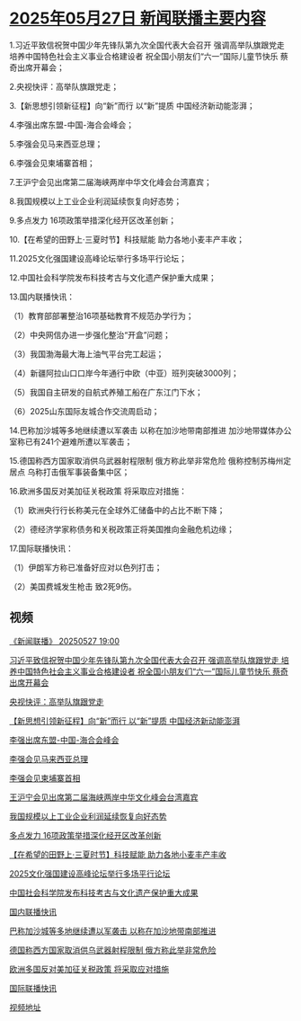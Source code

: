 # [2025年05月27日 新闻联播主要内容](https://tv.cctv.com/lm/xwlb/day/20250527.shtml)

1.习近平致信祝贺中国少年先锋队第九次全国代表大会召开 强调高举队旗跟党走 培养中国特色社会主义事业合格建设者 祝全国小朋友们“六一”国际儿童节快乐 蔡奇出席开幕会；

2.央视快评：高举队旗跟党走；

3.【新思想引领新征程】向“新”而行 以“新”提质 中国经济新动能澎湃；

4.李强出席东盟-中国-海合会峰会；

5.李强会见马来西亚总理；

6.李强会见柬埔寨首相；

7.王沪宁会见出席第二届海峡两岸中华文化峰会台湾嘉宾；

8.我国规模以上工业企业利润延续恢复向好态势；

9.多点发力 16项政策举措深化经开区改革创新；

10.【在希望的田野上·三夏时节】科技赋能 助力各地小麦丰产丰收；

11.2025文化强国建设高峰论坛举行多场平行论坛；

12.中国社会科学院发布科技考古与文化遗产保护重大成果；

13.国内联播快讯：

（1）教育部部署整治16项基础教育不规范办学行为；

（2）中央网信办进一步强化整治“开盒”问题；

（3）我国渤海最大海上油气平台完工起运；

（4）新疆阿拉山口口岸今年通行中欧（中亚）班列突破3000列；

（5）我国自主研发的自航式养殖工船在广东江门下水；

（6）2025山东国际友城合作交流周启动；

14.巴称加沙城等多地继续遭以军袭击 以称在加沙地带南部推进 加沙地带媒体办公室称已有241个避难所遭以军袭击；

15.德国称西方国家取消供乌武器射程限制 俄方称此举非常危险 俄称控制苏梅州定居点 乌称打击俄军事装备集中区；

16.欧洲多国反对美加征关税政策 将采取应对措施：

（1）欧洲央行行长称美元在全球外汇储备中的占比不断下降；

（2）德经济学家称债务和关税政策正将美国推向金融危机边缘；

17.国际联播快讯：

（1）伊朗军方称已准备好应对以色列打击；

（2）美国费城发生枪击 致2死9伤。

## 视频

[《新闻联播》 20250527 19:00](https://tv.cctv.com/2025/05/27/VIDEAjrPedVzIlWaXxNdn2t1250527.shtml)

[习近平致信祝贺中国少年先锋队第九次全国代表大会召开 强调高举队旗跟党走 培养中国特色社会主义事业合格建设者 祝全国小朋友们“六一”国际儿童节快乐 蔡奇出席开幕会](https://tv.cctv.com/2025/05/27/VIDE4PNfiThO0TkEAlfT6LpP250527.shtml)

[央视快评：高举队旗跟党走](https://tv.cctv.com/2025/05/27/VIDEzBT3JqtpJ5WYCZ0eL78y250527.shtml)

[【新思想引领新征程】向“新”而行 以“新”提质 中国经济新动能澎湃](https://tv.cctv.com/2025/05/27/VIDExIphx8QfHWpnOlYxsDIJ250527.shtml)

[李强出席东盟-中国-海合会峰会](https://tv.cctv.com/2025/05/27/VIDE3sS6KlqhKuWOB7lSwoqv250527.shtml)

[李强会见马来西亚总理](https://tv.cctv.com/2025/05/27/VIDETW2P9pBV13aN8S8P6hWL250527.shtml)

[李强会见柬埔寨首相](https://tv.cctv.com/2025/05/27/VIDEP9SslGEuvICeeMc2YmpI250527.shtml)

[王沪宁会见出席第二届海峡两岸中华文化峰会台湾嘉宾](https://tv.cctv.com/2025/05/27/VIDEAMqiQNiDwPJU5HPy2ylF250527.shtml)

[我国规模以上工业企业利润延续恢复向好态势](https://tv.cctv.com/2025/05/27/VIDEDGFIwjgmUuqdZM3UXRxp250527.shtml)

[多点发力 16项政策举措深化经开区改革创新](https://tv.cctv.com/2025/05/27/VIDENYVzAQ4HcBlCJhEgCIYB250527.shtml)

[【在希望的田野上·三夏时节】科技赋能 助力各地小麦丰产丰收](https://tv.cctv.com/2025/05/27/VIDEBjyMaF0e9aMeifHRYgTe250527.shtml)

[2025文化强国建设高峰论坛举行多场平行论坛](https://tv.cctv.com/2025/05/27/VIDE1qAzW0578sj70n3FqLeI250527.shtml)

[中国社会科学院发布科技考古与文化遗产保护重大成果](https://tv.cctv.com/2025/05/27/VIDE6DcSSqWqUImbmXSUXaxY250527.shtml)

[国内联播快讯](https://tv.cctv.com/2025/05/27/VIDEqLPk5HqA1kjgL9cSsTMl250527.shtml)

[巴称加沙城等多地继续遭以军袭击 以称在加沙地带南部推进](https://tv.cctv.com/2025/05/27/VIDE0nrqNFmkEYhuBEhfJtXG250527.shtml)

[德国称西方国家取消供乌武器射程限制 俄方称此举非常危险](https://tv.cctv.com/2025/05/27/VIDEooTF4Xih638pPy49X3J4250527.shtml)

[欧洲多国反对美加征关税政策 将采取应对措施](https://tv.cctv.com/2025/05/27/VIDEzalhp1lwat4ui7EeFlrr250527.shtml)

[国际联播快讯](https://tv.cctv.com/2025/05/27/VIDE01AGk6FfO6ayoX5UvLZG250527.shtml)

[视频地址](https://tv.cctv.com/lm/xwlb/day/20250527.shtml) 

